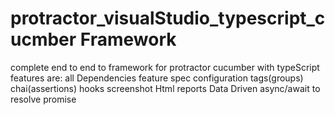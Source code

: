 # protractor_visualStudio_typescript_cucmber Framework
complete end to end to framework for protractor cucumber with typeScript
features are:
all Dependencies
feature
spec
configuration
tags(groups)
chai(assertions)
hooks
screenshot
Html reports
Data Driven
async/await to resolve promise
